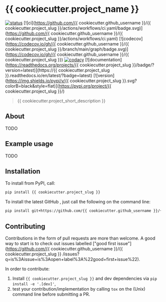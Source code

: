 # {{ cookiecutter.project_name }}

[![status](http://www.repostatus.org/badges/latest/concept.svg)](http://www.repostatus.org/#concept)
[![ci](https://github.com/{{ cookiecutter.github_username }}/{{ cookiecutter.project_slug }}/actions/workflows/ci.yaml/badge.svg)](https://github.com/{{ cookiecutter.github_username }}/{{ cookiecutter.project_slug }}/actions/workflows/ci.yaml)
[![codecov](https://codecov.io/gh/{{ cookiecutter.github_username }}/{{ cookiecutter.project_slug }}/branch/main/graph/badge.svg)](https://codecov.io/gh/{{ cookiecutter.github_username }}/{{ cookiecutter.project_slug }})
[![codacy]()]()
[![documentation](https://readthedocs.org/projects/{{ cookiecutter.project_slug }}/badge/?version=latest)](https://{{ cookiecutter.project_slug }}.readthedocs.io/en/latest/?badge=latest)
[![version](https://img.shields.io/pypi/v/{{ cookiecutter.project_slug }}.svg?colorB=black&style=flat)](https://pypi.org/project/{{ cookiecutter.project_slug }}/)

> {{ cookiecutter.project_short_description }}

## About

TODO

## Example usage

TODO

## Installation

To install from PyPI, call:

```bash
pip install {{ cookiecutter.project_slug }}
```

To install the latest GitHub <RELEASE>, just call the following on the
command line:

```bash
pip install git+https://github.com/{{ cookiecutter.github_username }}/{{ cookiecutter.project_slug }}@<RELEASE>
```

## Contributing

Contributions in the form of pull requests are more than welcome. A good way to start is to check out issues labelled
["good first issue"](https://github.com/{{ cookiecutter.github_username }}/{{ cookiecutter.project_slug }}
/issues?q=is%3Aissue+is%3Aopen+label%3A%22good+first+issue%22).

In order to contribute:

1) Install `{{ cookiecutter.project_slug }}` and dev dependencies via `pip install -e '.[dev]'`,
2) test your contribution/implementation by calling `tox` on the (Unix) command line before submitting a PR.